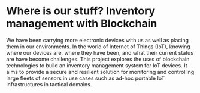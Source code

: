 # Where is our stuff? Inventory management with Blockchain

We have been carrying more electronic devices with us as well as placing them in our environments. In the world of Internet of Things (IoT), knowing where our devices are, where they have been, and what their current status are have become challenges. This project explores the uses of blockchain technologies to build an inventory management system for IoT devices. It aims to provide a secure and resilient solution for monitoring and controlling large fleets of sensors in use cases such as ad-hoc portable IoT infrastructures in tactical domains. 